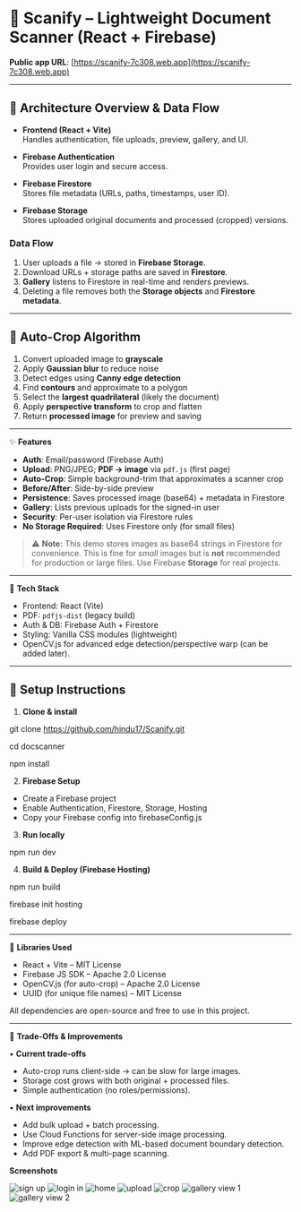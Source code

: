 # 📄 Scanify – Lightweight Document Scanner (React + Firebase)

**Public app URL**: [https://scanify-7c308.web.app](https://scanify-7c308.web.app)

---

## 🔹 Architecture Overview & Data Flow

- **Frontend (React + Vite)**  
  Handles authentication, file uploads, preview, gallery, and UI.

- **Firebase Authentication**  
  Provides user login and secure access.

- **Firebase Firestore**  
  Stores file metadata (URLs, paths, timestamps, user ID).

- **Firebase Storage**  
  Stores uploaded original documents and processed (cropped) versions.

### Data Flow

1. User uploads a file → stored in **Firebase Storage**.  
2. Download URLs + storage paths are saved in **Firestore**.  
3. **Gallery** listens to Firestore in real-time and renders previews.  
4. Deleting a file removes both the **Storage objects** and **Firestore metadata**.  

---

## 🔹 Auto-Crop Algorithm

1. Convert uploaded image to **grayscale**  
2. Apply **Gaussian blur** to reduce noise  
3. Detect edges using **Canny edge detection**  
4. Find **contours** and approximate to a polygon  
5. Select the **largest quadrilateral** (likely the document)  
6. Apply **perspective transform** to crop and flatten  
7. Return **processed image** for preview and saving  


---

✨ **Features**

- **Auth**: Email/password (Firebase Auth)
- **Upload**: PNG/JPEG; **PDF → image** via `pdf.js` (first page)
- **Auto-Crop**: Simple background-trim that approximates a scanner crop
- **Before/After**: Side-by-side preview
- **Persistence**: Saves processed image (base64) + metadata in Firestore
- **Gallery**: Lists previous uploads for the signed-in user
- **Security**: Per-user isolation via Firestore rules
- **No Storage Required**: Uses Firestore only (for small files)

> ⚠️ **Note:** This demo stores images as base64 strings in Firestore for convenience. This is fine for *small* images but is **not** recommended for production or large files. Use Firebase **Storage** for real projects.

---

 🧱 **Tech Stack**

- Frontend: React (Vite)
- PDF: `pdfjs-dist` (legacy build)
- Auth & DB: Firebase Auth + Firestore
- Styling: Vanilla CSS modules (lightweight)
- OpenCV.js for advanced edge detection/perspective warp (can be added later).

---

## 🔹 Setup Instructions

1. **Clone & install**
   
git clone https://github.com/hindu17/Scanify.git

cd docscanner

npm install


2. **Firebase Setup**

- Create a Firebase project
- Enable Authentication, Firestore, Storage, Hosting
- Copy your Firebase config into firebaseConfig.js

3. **Run locally**

npm run dev


4. **Build & Deploy (Firebase Hosting)**

npm run build

firebase init hosting

firebase deploy

---

🔹 **Libraries Used**

- React + Vite – MIT License  
- Firebase JS SDK – Apache 2.0 License  
- OpenCV.js (for auto-crop) – Apache 2.0 License  
- UUID (for unique file names) – MIT License  

All dependencies are open-source and free to use in this project.

---


🔹 **Trade-Offs & Improvements**

• **Current trade-offs**

   - Auto-crop runs client-side → can be slow for large images.
   - Storage cost grows with both original + processed files.
   - Simple authentication (no roles/permissions).

• **Next improvements**

   - Add bulk upload + batch processing.
   - Use Cloud Functions for server-side image processing.
   - Improve edge detection with ML-based document boundary detection.
   - Add PDF export & multi-page scanning.


**Screenshots**

![sign up](image.png)
![login in](image-1.png)
![home](image-2.png)
![upload](image-3.png)
![crop](image-4.png)
![gallery view 1](image-5.png)
![gallery view 2](image-6.png)




